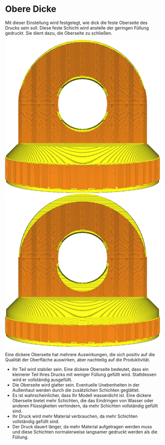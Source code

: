 Obere Dicke
====
Mit dieser Einstellung wird festgelegt, wie dick die feste Oberseite des Drucks sein soll. Diese feste Schicht wird anstelle der geringen Füllung gedruckt. Sie dient dazu, die Oberseite zu schließen.

<!--screenshot {
"image_path": "top_bottom_thickness_0.8.png",
"models": [{"script": "stamp.scad"}],
"camera_position": [0, 203, 30],
"settings": {
    "wall_line_count": 0,
    "top_bottom_thickness": 0.8
},
"colours": 64
}-->
![Gewöhnliche Dicke der Oberseite](../images/top_bottom_thickness_0.8.png)
![Deutlich erhöhte Dicke](../images/top_thickness.png)

Eine dickere Oberseite hat mehrere Auswirkungen, die sich positiv auf die Qualität der Oberfläche auswirken, aber nachteilig auf die Produktivität.
* Ihr Teil wird stabiler sein. Eine dickere Oberseite bedeutet, dass ein kleinerer Teil Ihres Drucks mit weniger Füllung gefüllt wird. Stattdessen wird er vollständig ausgefüllt.
* Die Oberseite wird glatter sein. Eventuelle Unebenheiten in der Außenhaut werden durch die zusätzlichen Schichten geglättet.
* Es ist wahrscheinlicher, dass Ihr Modell wasserdicht ist. Eine dickere Oberseite bietet mehr Schichten, die das Eindringen von Wasser oder anderen Flüssigkeiten verhindern, da mehr Schichten vollständig gefüllt sind.
* Ihr Druck wird mehr Material verbrauchen, da mehr Schichten vollständig gefüllt sind.
* Der Druck dauert länger, da mehr Material aufgetragen werden muss und diese Schichten normalerweise langsamer gedruckt werden als die Füllung.
